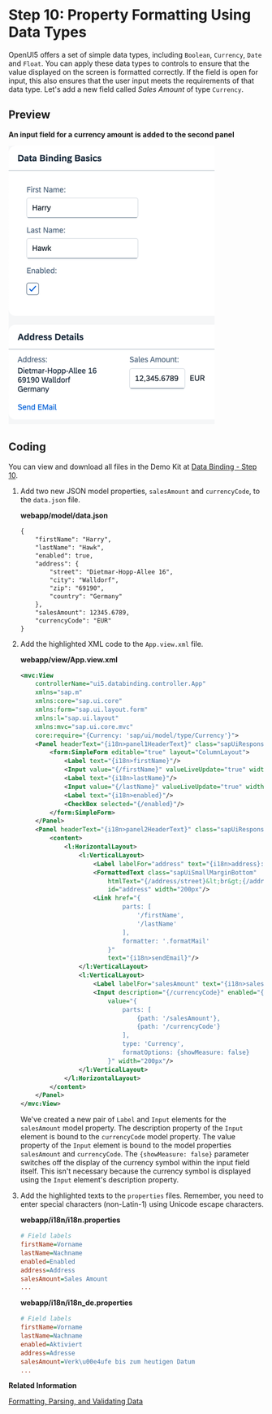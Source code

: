 <!-- loio9252ee4015f24fc49c71c295394d1b8d -->

# Step 10: Property Formatting Using Data Types

OpenUI5 offers a set of simple data types, including `Boolean`, `Currency`, `Date` and `Float`. You can apply these data types to controls to ensure that the value displayed on the screen is formatted correctly. If the field is open for input, this also ensures that the user input meets the requirements of that data type. Let's add a new field called *Sales Amount* of type `Currency`.



## Preview

  
  
**An input field for a currency amount is added to the second panel**

![The graphic has an explanatory text](images/Tutorial_Data_Binding_Step_10_d15f8bc.png "An input field for a currency amount is added to the second panel")



## Coding

You can view and download all files in the Demo Kit at [Data Binding - Step 10](https://ui5.sap.com/#/entity/sap.ui.core.tutorial.databinding/sample/sap.ui.core.tutorial.databinding.10).

1.  Add two new JSON model properties, `salesAmount` and `currencyCode`, to the `data.json` file.

    **webapp/model/data.json**

    ```
    {
    	"firstName": "Harry",
    	"lastName": "Hawk",
    	"enabled": true,
    	"address": {
    		"street": "Dietmar-Hopp-Allee 16",
    		"city": "Walldorf",
    		"zip": "69190",
    		"country": "Germany"
    	},
    	"salesAmount": 12345.6789,
    	"currencyCode": "EUR"
    }
    ```

2.  Add the highlighted XML code to the `App.view.xml` file.

    **webapp/view/App.view.xml**

    ```xml
    <mvc:View
    	controllerName="ui5.databinding.controller.App"
    	xmlns="sap.m"
    	xmlns:core="sap.ui.core"
    	xmlns:form="sap.ui.layout.form"
    	xmlns:l="sap.ui.layout"
    	xmlns:mvc="sap.ui.core.mvc"
    	core:require="{Currency: 'sap/ui/model/type/Currency'}">
    	<Panel headerText="{i18n>panel1HeaderText}" class="sapUiResponsiveMargin" width="auto">
    		<form:SimpleForm editable="true" layout="ColumnLayout">
    			<Label text="{i18n>firstName}"/>
    			<Input value="{/firstName}" valueLiveUpdate="true" width="200px" enabled="{/enabled}"/>
    			<Label text="{i18n>lastName}"/>
    			<Input value="{/lastName}" valueLiveUpdate="true" width="200px" enabled="{/enabled}"/>
    			<Label text="{i18n>enabled}"/>
    			<CheckBox selected="{/enabled}"/>
    		</form:SimpleForm>
    	</Panel>
    	<Panel headerText="{i18n>panel2HeaderText}" class="sapUiResponsiveMargin" width="auto">
    		<content>
    			<l:HorizontalLayout>
    				<l:VerticalLayout>
    					<Label labelFor="address" text="{i18n>address}:"/>
    					<FormattedText class="sapUiSmallMarginBottom"
    						htmlText="{/address/street}&lt;br&gt;{/address/zip} {/address/city}&lt;br&gt;{/address/country}"
    						id="address" width="200px"/>
    					<Link href="{
    							parts: [
    								'/firstName',
    								'/lastName'
    							],
    							formatter: '.formatMail'
    						}"
    						text="{i18n>sendEmail}"/>
    				</l:VerticalLayout>
    				<l:VerticalLayout>
    					<Label labelFor="salesAmount" text="{i18n>salesAmount}:"/>
    					<Input description="{/currencyCode}" enabled="{/enabled}" id="salesAmount"
    						value="{
    							parts: [
    								{path: '/salesAmount'},
    								{path: '/currencyCode'}
    							],
    							type: 'Currency',
    							formatOptions: {showMeasure: false}
    						}" width="200px"/>
    				</l:VerticalLayout>
    			</l:HorizontalLayout>
    		</content>
    	</Panel>
    </mvc:View>
    ```

    We've created a new pair of `Label` and `Input` elements for the `salesAmount` model property. The description property of the `Input` element is bound to the `currencyCode` model property. The value property of the `Input` element is bound to the model properties `salesAmount` and `currencyCode`. The `{showMeasure: false}` parameter switches off the display of the currency symbol within the input field itself. This isn't necessary because the currency symbol is displayed using the `Input` element's description property.

3.  Add the highlighted texts to the `properties` files. Remember, you need to enter special characters \(non-Latin-1\) using Unicode escape characters.

    **webapp/i18n/i18n.properties**

    ```ini
    # Field labels
    firstName=Vorname
    lastName=Nachname
    enabled=Enabled
    address=Address
    salesAmount=Sales Amount
    ...
    ```

    **webapp/i18n/i18n\_de.properties**

    ```ini
    # Field labels
    firstName=Vorname
    lastName=Nachname
    enabled=Aktiviert
    address=Adresse
    salesAmount=Verk\u00e4ufe bis zum heutigen Datum
    ...
    ```


**Related Information**  


[Formatting, Parsing, and Validating Data](../04_Essentials/formatting-parsing-and-validating-data-07e4b92.md "Data that is presented on the UI often has to be converted so that is human readable and fits to the locale of the user. On the other hand, data entered by the user has to be parsed and validated to be understood by the data source. For this purpose, you use formatters and data types.")

